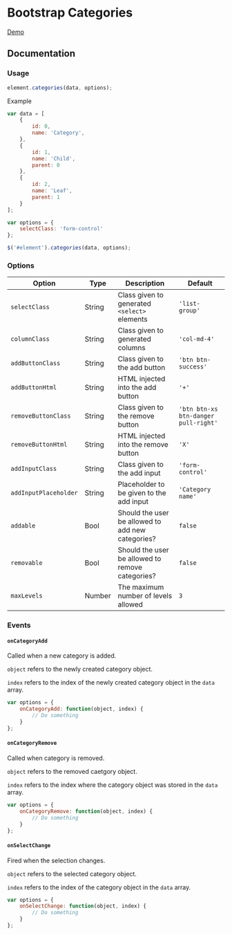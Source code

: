 # Bootstrap Categories

[Demo](http://natzim.me/bootstrap-categories)

## Documentation

### Usage

```javascript
element.categories(data, options);
```

Example

```javascript
var data = [
	{
		id: 0,
		name: 'Category',
	},
	{
		id: 1,
		name: 'Child',
		parent: 0
	},
	{
		id: 2,
		name: 'Leaf',
		parent: 1
	}
];

var options = {
	selectClass: 'form-control'
};

$('#element').categories(data, options);
```

### Options

Option | Type | Description | Default
------ | ---- | ----------- | -------
`selectClass` | String | Class given to generated `<select>` elements | `'list-group'`
`columnClass` | String | Class given to generated columns | `'col-md-4'`
`addButtonClass` | String | Class given to the add button | `'btn btn-success'`
`addButtonHtml` | String | HTML injected into the add button | `'+'`
`removeButtonClass` | String | Class given to the remove button | `'btn btn-xs btn-danger pull-right'`
`removeButtonHtml` | String | HTML injected into the remove button | `'X'`
`addInputClass` | String | Class given to the add input | `'form-control'`
`addInputPlaceholder` | String | Placeholder to be given to the add input | `'Category name'`
`addable` | Bool | Should the user be allowed to add new categories? | `false`
`removable` | Bool | Should the user be allowed to remove categories? | `false`
`maxLevels` | Number | The maximum number of levels allowed | `3`

### Events

#### `onCategoryAdd`

Called when a new category is added.

`object` refers to the newly created category object.

`index` refers to the index of the newly created category object in the `data` array.

```javascript
var options = {
	onCategoryAdd: function(object, index) {
		// Do something
	}
};
```

#### `onCategoryRemove`

Called when category is removed.

`object` refers to the removed caetgory object.

`index` refers to the index where the category object was stored in the `data` array.

```javascript
var options = {
	onCategoryRemove: function(object, index) {
		// Do something
	}
};
```

#### `onSelectChange`

Fired when the selection changes.

`object` refers to the selected category object.

`index` refers to the index of the category object in the `data` array.

```javascript
var options = {
	onSelectChange: function(object, index) {
		// Do something
	}
};
```

